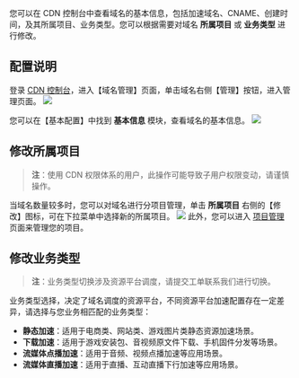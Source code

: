 您可以在 CDN 控制台中查看域名的基本信息，包括加速域名、CNAME、创建时间，及其所属项目、业务类型。您可以根据需要对域名 **所属项目** 或 **业务类型** 进行修改。

## 配置说明
登录 [CDN 控制台](https://console.qcloud.com/cdn)，进入【域名管理】页面，单击域名右侧【管理】按钮，进入管理页面。
![](https://mc.qcloudimg.com/static/img/334d64d46949c142160ddf9e06ea7d6d/manage.png)

您可以在【基本配置】中找到 **基本信息** 模块，查看域名的基本信息。
![](https://mc.qcloudimg.com/static/img/67321de90186e8ae8d5a3d3f31ca2f66/basicinfo.png)

## 修改所属项目
> **注**：使用 CDN 权限体系的用户，此操作可能导致子用户权限变动，请谨慎操作。

当域名数量较多时，您可以对域名进行分项目管理，单击 **所属项目** 右侧的【修改】图标，可在下拉菜单中选择新的所属项目。
![](https://mc.qcloudimg.com/static/img/89aa53c0cc4331f582d04872d59d2637/basic_project.png)
此外，您可以进入 [项目管理](https://console.cloud.tencent.com/project) 页面来管理您的项目。

## 修改业务类型
> **注**：业务类型切换涉及资源平台调度，请提交工单联系我们进行切换。

业务类型选择，决定了域名调度的资源平台，不同资源平台加速配置存在一定差异，请选择与您业务相匹配的业务类型：
-  **静态加速**：适用于电商类、网站类、游戏图片类静态资源加速场景。
-  **下载加速**：适用于游戏安装包、音视频原文件下载、手机固件分发等场景。
-  **流媒体点播加速**：适用于音频、视频点播加速等应用场景。
-  **流媒体直播加速**：适用于直播、互动直播下行加速等应用场景。